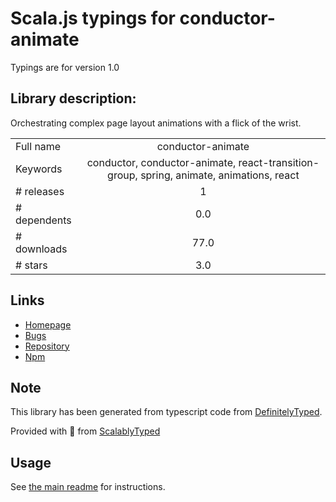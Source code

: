 
# Scala.js typings for conductor-animate

Typings are for version 1.0

## Library description:
Orchestrating complex page layout animations with a flick of the wrist.

|                    |                 |
| ------------------ | :-------------: |
| Full name          | conductor-animate |
| Keywords           | conductor, conductor-animate, react-transition-group, spring, animate, animations, react |
| # releases         | 1 |
| # dependents       | 0.0 |
| # downloads        | 77.0 |
| # stars            | 3.0 |

## Links
- [Homepage](https://github.com/TaeKimJR/conductor-animate#readme)
- [Bugs](https://github.com/TaeKimJR/conductor-animate/issues)
- [Repository](https://github.com/TaeKimJR/conductor-animate)
- [Npm](https://www.npmjs.com/package/conductor-animate)
    


## Note
This library has been generated from typescript code from [DefinitelyTyped](https://definitelytyped.org).

Provided with :purple_heart: from [ScalablyTyped](https://github.com/oyvindberg/ScalablyTyped)

## Usage
See [the main readme](../../readme.md) for instructions.


